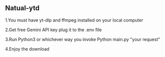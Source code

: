 ## Natual-ytd

1.You must have yt-dlp and ffmpeg installed on your local computer 

2.Get free Gemini API key plug it to the .env file

3.Run Python3 or whichever way you invoke Python main.py "your request"

4.Enjoy the download
